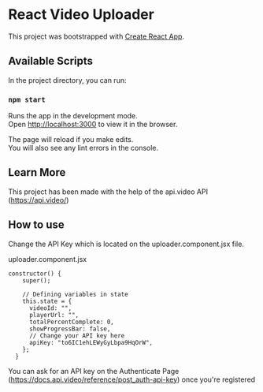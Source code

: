 # React Video Uploader

This project was bootstrapped with [Create React App](https://github.com/facebook/create-react-app).

## Available Scripts

In the project directory, you can run:

### `npm start`

Runs the app in the development mode.\
Open [http://localhost:3000](http://localhost:3000) to view it in the browser.

The page will reload if you make edits.\
You will also see any lint errors in the console.


## Learn More

This project has been made with the help of the api.video API (https://api.video/)

## How to use

Change the API Key which is located on the uploader.component.jsx file.

uploader.component.jsx

```
constructor() {
    super();

    // Defining variables in state
    this.state = {
      videoId: "",
      playerUrl: "",
      totalPercentComplete: 0,
      showProgressBar: false,
      // Change your API key here
      apiKey: "to6IC1ehLEWyGyLbpa9HqOrW",
    };
  }
```

You can ask for an API key on the Authenticate Page (https://docs.api.video/reference/post_auth-api-key) once you're registered